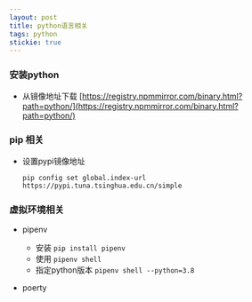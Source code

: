 ```yaml
---
layout: post
title: python语言相关
tags: python
stickie: true
---
```



### 安装python

* 从镜像地址下载 [https://registry.npmmirror.com/binary.html?path=python/](https://registry.npmmirror.com/binary.html?path=python/)


### pip 相关

* 设置pypi镜像地址

    `pip config set global.index-url https://pypi.tuna.tsinghua.edu.cn/simple`

### 虚拟环境相关

* pipenv

    * 安装 `pip install pipenv`
    * 使用 `pipenv shell`
    * 指定python版本 `pipenv shell --python=3.8`

* poerty
